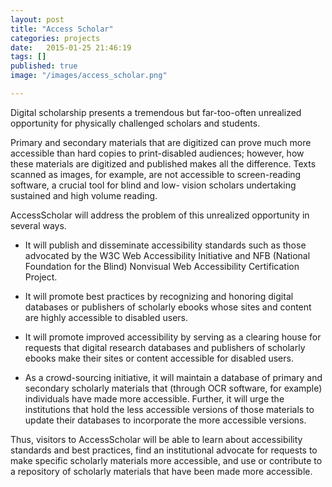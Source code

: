 ```yaml
---
layout: post
title: "Access Scholar"
categories: projects
date:   2015-01-25 21:46:19
tags: []
published: true
image: "/images/access_scholar.png"

---
```


Digital scholarship presents a tremendous but far-too-often unrealized opportunity for physically challenged scholars and students.  

Primary and secondary materials that are digitized can prove much more accessible than hard copies to print-disabled audiences; however, how these materials are digitized and published makes all the difference.   Texts scanned as images, for example, are not accessible to screen-reading software, a crucial tool for blind and low- vision scholars undertaking sustained and high volume reading.

<!--more-->

AccessScholar will address the problem of this unrealized opportunity in several ways.  

* It will publish and disseminate accessibility standards such as those advocated by the W3C Web Accessibility Initiative and NFB (National Foundation for the Blind) Nonvisual Web Accessibility Certification Project.

* It will promote best practices by recognizing and honoring digital databases or publishers of scholarly ebooks whose sites and content are highly accessible to disabled users.

* It will promote improved accessibility by serving as a clearing house for requests that digital research databases and publishers of scholarly ebooks make their sites or content accessible for disabled users.

* As a crowd-sourcing initiative, it will maintain a database of primary and secondary scholarly materials that (through OCR software, for example) individuals have made more accessible.  Further, it will urge the institutions that hold the less accessible versions of those materials to update their databases to incorporate the more accessible versions.

Thus, visitors to AccessScholar will be able to learn about accessibility standards and best practices, find an institutional advocate for requests to make specific scholarly materials more accessible, and use or contribute to a repository of scholarly materials that have been made more accessible.